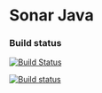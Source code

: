 Sonar Java
==========

### Build status

[![Build Status](https://api.travis-ci.org/SonarSource/sonar-java.svg)](https://travis-ci.org/SonarSource/sonar-java)

[![Build status](https://ci.appveyor.com/api/projects/status/p3rg90g5lysekxr3/branch/master?svg=true)](https://ci.appveyor.com/project/dbolkensteyn/sonar-java/branch/master)
